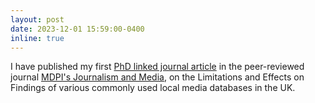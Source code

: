 ```yaml
---
layout: post
date: 2023-12-01 15:59:00-0400
inline: true
---
```


I have published my first <a href ="https://www.mdpi.com/2673-5172/4/4/77">PhD linked journal article</a> in the peer-reviewed journal <a href="https://www.mdpi.com/journal/journalmedia">MDPI's Journalism and Media</a>, on the Limitations and Effects on Findings of various commonly used local media databases in the UK.
